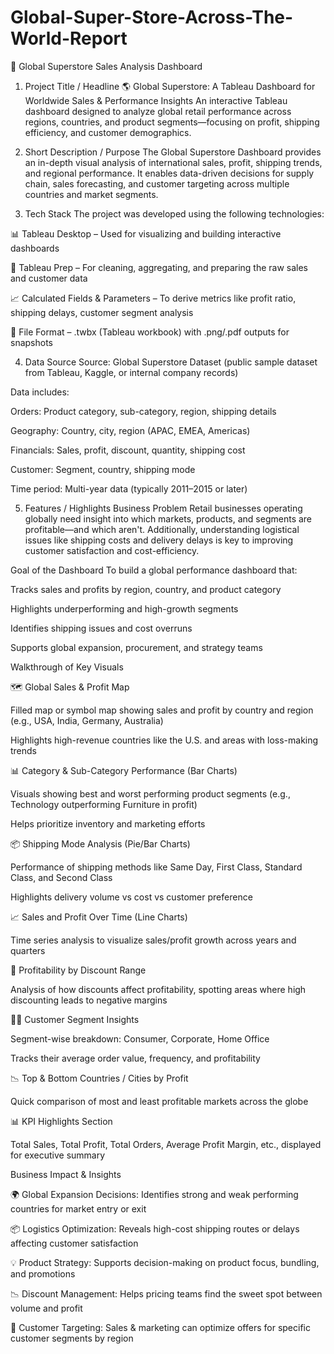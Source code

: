 # Global-Super-Store-Across-The-World-Report

🛒 Global Superstore Sales Analysis Dashboard
1. Project Title / Headline
🌎 Global Superstore: A Tableau Dashboard for Worldwide Sales & Performance Insights
An interactive Tableau dashboard designed to analyze global retail performance across regions, countries, and product segments—focusing on profit, shipping efficiency, and customer demographics.

2. Short Description / Purpose
The Global Superstore Dashboard provides an in-depth visual analysis of international sales, profit, shipping trends, and regional performance. It enables data-driven decisions for supply chain, sales forecasting, and customer targeting across multiple countries and market segments.

3. Tech Stack
The project was developed using the following technologies:

📊 Tableau Desktop – Used for visualizing and building interactive dashboards

📂 Tableau Prep – For cleaning, aggregating, and preparing the raw sales and customer data

📈 Calculated Fields & Parameters – To derive metrics like profit ratio, shipping delays, customer segment analysis

📁 File Format – .twbx (Tableau workbook) with .png/.pdf outputs for snapshots

4. Data Source
Source: Global Superstore Dataset (public sample dataset from Tableau, Kaggle, or internal company records)

Data includes:

Orders: Product category, sub-category, region, shipping details

Geography: Country, city, region (APAC, EMEA, Americas)

Financials: Sales, profit, discount, quantity, shipping cost

Customer: Segment, country, shipping mode

Time period: Multi-year data (typically 2011–2015 or later)

5. Features / Highlights
Business Problem
Retail businesses operating globally need insight into which markets, products, and segments are profitable—and which aren't. Additionally, understanding logistical issues like shipping costs and delivery delays is key to improving customer satisfaction and cost-efficiency.

Goal of the Dashboard
To build a global performance dashboard that:

Tracks sales and profits by region, country, and product category

Highlights underperforming and high-growth segments

Identifies shipping issues and cost overruns

Supports global expansion, procurement, and strategy teams

Walkthrough of Key Visuals

🗺️ Global Sales & Profit Map

Filled map or symbol map showing sales and profit by country and region (e.g., USA, India, Germany, Australia)

Highlights high-revenue countries like the U.S. and areas with loss-making trends

📊 Category & Sub-Category Performance (Bar Charts)

Visuals showing best and worst performing product segments (e.g., Technology outperforming Furniture in profit)

Helps prioritize inventory and marketing efforts

📦 Shipping Mode Analysis (Pie/Bar Charts)

Performance of shipping methods like Same Day, First Class, Standard Class, and Second Class

Highlights delivery volume vs cost vs customer preference

📈 Sales and Profit Over Time (Line Charts)

Time series analysis to visualize sales/profit growth across years and quarters

💸 Profitability by Discount Range

Analysis of how discounts affect profitability, spotting areas where high discounting leads to negative margins

🧑‍💼 Customer Segment Insights

Segment-wise breakdown: Consumer, Corporate, Home Office

Tracks their average order value, frequency, and profitability

📉 Top & Bottom Countries / Cities by Profit

Quick comparison of most and least profitable markets across the globe

📊 KPI Highlights Section

Total Sales, Total Profit, Total Orders, Average Profit Margin, etc., displayed for executive summary

Business Impact & Insights

🌍 Global Expansion Decisions: Identifies strong and weak performing countries for market entry or exit

📦 Logistics Optimization: Reveals high-cost shipping routes or delays affecting customer satisfaction

💡 Product Strategy: Supports decision-making on product focus, bundling, and promotions

📉 Discount Management: Helps pricing teams find the sweet spot between volume and profit

🧾 Customer Targeting: Sales & marketing can optimize offers for specific customer segments by region

